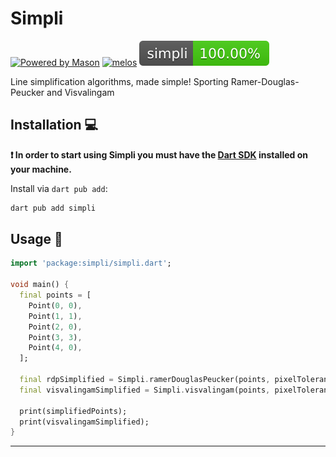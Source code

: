 # Simpli

[![Powered by Mason](https://img.shields.io/endpoint?url=https%3A%2F%2Ftinyurl.com%2Fmason-badge)](https://github.com/felangel/mason)
[![melos](https://img.shields.io/badge/maintained%20with-melos-f700ff.svg)](https://github.com/invertase/melos)
![coverage](./coverage.svg)


Line simplification algorithms, made simple! Sporting Ramer-Douglas-Peucker and Visvalingam

## Installation 💻

**❗ In order to start using Simpli you must have the [Dart SDK][dart_install_link] installed on your machine.**

Install via `dart pub add`:

```sh
dart pub add simpli
```


## Usage 🚀

```dart
import 'package:simpli/simpli.dart';

void main() {
  final points = [
    Point(0, 0),
    Point(1, 1),
    Point(2, 0),
    Point(3, 3),
    Point(4, 0),
  ];

  final rdpSimplified = Simpli.ramerDouglasPeucker(points, pixelTolerance: 50.0);
  final visvalingamSimplified = Simpli.visvalingam(points, pixelTolerance: 50.0);

  print(simplifiedPoints);
  print(visvalingamSimplified);
}
```

---


[dart_install_link]: https://dart.dev/get-dart
[github_actions_link]: https://docs.github.com/en/actions/learn-github-actions
[license_badge]: https://img.shields.io/badge/license-MIT-blue.svg
[license_link]: https://opensource.org/licenses/MIT
[mason_link]: https://github.com/felangel/mason
[very_good_ventures_link]: https://verygood.ventures
